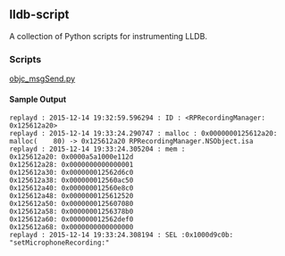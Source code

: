 ## lldb-script

A collection of Python scripts for instrumenting LLDB.

### Scripts

[objc_msgSend.py](https://github.com/rotlogix/lldb-scripts/blob/master/objc_msgSend.py)

#### Sample Output
```
replayd : 2015-12-14 19:32:59.596294 : ID : <RPRecordingManager: 0x125612a20>
replayd : 2015-12-14 19:33:24.290747 : malloc : 0x0000000125612a20: malloc(    80) -> 0x125612a20 RPRecordingManager.NSObject.isa
replayd : 2015-12-14 19:33:24.305204 : mem : 
0x125612a20: 0x0000a5a1000e112d
0x125612a28: 0x0000000000000001
0x125612a30: 0x000000012562d6c0
0x125612a38: 0x000000012560ac50
0x125612a40: 0x000000012560e8c0
0x125612a48: 0x0000000125612520
0x125612a50: 0x0000000125607080
0x125612a58: 0x00000001256378b0
0x125612a60: 0x000000012562def0
0x125612a68: 0x0000000000000000
replayd : 2015-12-14 19:33:24.308194 : SEL :0x1000d9c0b: "setMicrophoneRecording:"
```
